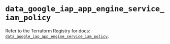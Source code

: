 # `data_google_iap_app_engine_service_iam_policy`

Refer to the Terraform Registry for docs: [`data_google_iap_app_engine_service_iam_policy`](https://registry.terraform.io/providers/hashicorp/google/5.41.0/docs/data-sources/iap_app_engine_service_iam_policy).
